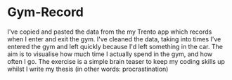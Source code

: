 # Gym-Record

I've copied and pasted the data from the my Trento app which records when I enter and exit the gym. I've cleaned the data, taking into times I've entered the gym and left quickly because I'd left something in the car. The aim is to visualise how much time I actually spend in the gym, and how often I go. The exercise is a simple brain teaser to keep my coding skills up whilst I write my thesis (in other words: procrastination)
